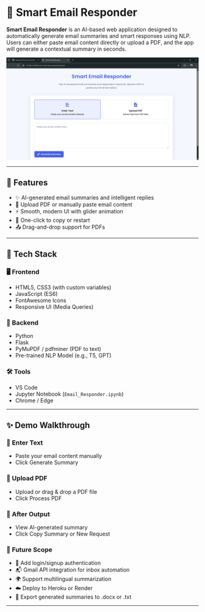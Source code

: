 # 🧠 Smart Email Responder

**Smart Email Responder** is an AI-based web application designed to automatically generate email summaries and smart responses using NLP. Users can either paste email content directly or upload a PDF, and the app will generate a contextual summary in seconds.

![Screenshot](Screenshot%202025-07-26%20224310.png)

---

## 🚀 Features

- ✨ AI-generated email summaries and intelligent replies  
- 📄 Upload PDF or manually paste email content  
- ⚡ Smooth, modern UI with glider animation  
- 🔁 One-click to copy or restart  
- 📤 Drag-and-drop support for PDFs  

---

## 🧪 Tech Stack

### 🖥️ Frontend
- HTML5, CSS3 (with custom variables)
- JavaScript (ES6)
- FontAwesome Icons
- Responsive UI (Media Queries)

### 🧠 Backend
- Python
- Flask
- PyMuPDF / pdfminer (PDF to text)
- Pre-trained NLP Model (e.g., T5, GPT)

### 🛠 Tools
- VS Code
- Jupyter Notebook (`Email_Responder.ipynb`)
- Chrome / Edge

---

## ✨ Demo Walkthrough

### 💬 Enter Text
- Paste your email content manually
- Click Generate Summary

### 📄 Upload PDF
- Upload or drag & drop a PDF file
- Click Process PDF

### 🔁 After Output
- View AI-generated summary
- Click Copy Summary or New Request



### 🔮 Future Scope
- 🔐 Add login/signup authentication
- 📬 Gmail API integration for inbox automation
- 🌍 Support multilingual summarization
- ☁️ Deploy to Heroku or Render
- 📄 Export generated summaries to .docx or .txt

---
